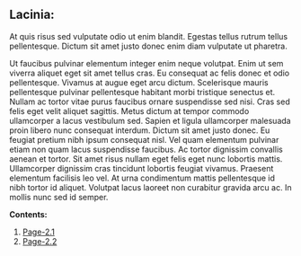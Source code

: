 ## Lacinia:
At quis risus sed vulputate odio ut enim blandit. Egestas tellus rutrum tellus pellentesque. Dictum sit amet justo donec enim diam vulputate ut pharetra.

Ut faucibus pulvinar elementum integer enim neque volutpat. Enim ut sem viverra aliquet eget sit amet tellus cras. Eu consequat ac felis donec et odio pellentesque. Vivamus at augue eget arcu dictum. Scelerisque mauris pellentesque pulvinar pellentesque habitant morbi tristique senectus et. Nullam ac tortor vitae purus faucibus ornare suspendisse sed nisi. Cras sed felis eget velit aliquet sagittis. Metus dictum at tempor commodo ullamcorper a lacus vestibulum sed. Sapien et ligula ullamcorper malesuada proin libero nunc consequat interdum. Dictum sit amet justo donec. Eu feugiat pretium nibh ipsum consequat nisl. Vel quam elementum pulvinar etiam non quam lacus suspendisse faucibus. Ac tortor dignissim convallis aenean et tortor. Sit amet risus nullam eget felis eget nunc lobortis mattis. Ullamcorper dignissim cras tincidunt lobortis feugiat vivamus. Praesent elementum facilisis leo vel. At urna condimentum mattis pellentesque id nibh tortor id aliquet. Volutpat lacus laoreet non curabitur gravida arcu ac. In mollis nunc sed id semper.

**Contents:**
1. [Page-2.1](sub-pages/Page-2.1)
2. [Page-2.2](sub-pages/Page-2.2)